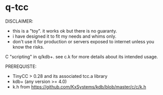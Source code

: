 # q-tcc
DISCLAIMER:
- this is a "toy". it works ok but there is no guaranty.
- i have designed it to fit my needs and whims only.
- don't use it for production or servers exposed to internet unless you know the risks.


C "scripting" in q/kdb+. see c.k for more details about its intended usage.

PREREQUISTE:
- TinyCC > 0.28 and its associated tcc.a library
- kdb+ (any version >= 4.0)
- k.h from https://github.com/KxSystems/kdb/blob/master/c/c/k.h
